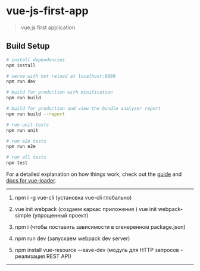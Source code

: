 # vue-js-first-app

> vue.js first application

## Build Setup

``` bash
# install dependencies
npm install

# serve with hot reload at localhost:8080
npm run dev

# build for production with minification
npm run build

# build for production and view the bundle analyzer report
npm run build --report

# run unit tests
npm run unit

# run e2e tests
npm run e2e

# run all tests
npm test
```

For a detailed explanation on how things work, check out the [guide](http://vuejs-templates.github.io/webpack/) and [docs for vue-loader](http://vuejs.github.io/vue-loader).

-----------------------------------------------------------------------------------------------
1) npm i -g vue-cli (установка vue-cli глобально)

2) vue init webpack (создаем каркас приложения )
vue init webpack-simple (упрощенный проект)

3) npm i (чтобы поставить зависимости в сгенеренном package.json)

4) npm run dev (запускаем webpack dev server)

5) npm install vue-resource --save-dev (модуль для HTTP запросов - реализация REST API)
-----------------------------------------------------------------------------------------------

